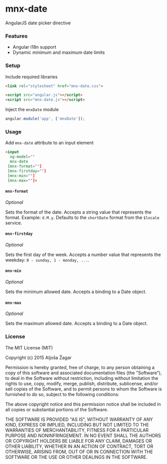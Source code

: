 # mnx-date

AngularJS date picker directive

### Features

+ Angular i18n support
+ Dynamic minimum and maximum date limits

### Setup

Include required libraries

``` html
<link rel="stylesheet" href="mnx-date.css">

<script src="angular.js"></script>
<script src="mnx-date.js"></script>
```

Inject the `mnxDate` module

``` js
angular.module('app', ['mnxDate']);
```

### Usage

Add `mnx-date` attribute to an input element

``` html
<input
  ng-model=""
  mnx-date
 [mnx-format=""]
 [mnx-firstday=""]
 [mnx-min=""]
 [mnx-max=""]>
```

#### `mnx-format`
*Optional*

Sets the format of the date.
Accepts a string value that represents the format. Example: `d.M.y`.
Defaults to the `shortDate` format from the `$locale` service.

#### `mnx-firstday`
*Optional*

Sets the first day of the week.
Accepts a number value that represents the weekday: `0 - sunday, 1 - monday, ...`.

#### `mnx-min`
*Optional*

Sets the minimum allowed date.
Accepts a binding to a Date object.

#### `mnx-max`
*Optional*

Sets the maximum allowed date.
Accepts a binding to a Date object.

### License

The MIT License (MIT)

Copyright (c) 2015 Aljoša Žagar

Permission is hereby granted, free of charge, to any person obtaining a copy
of this software and associated documentation files (the "Software"), to deal
in the Software without restriction, including without limitation the rights
to use, copy, modify, merge, publish, distribute, sublicense, and/or sell
copies of the Software, and to permit persons to whom the Software is
furnished to do so, subject to the following conditions:

The above copyright notice and this permission notice shall be included in
all copies or substantial portions of the Software.

THE SOFTWARE IS PROVIDED "AS IS", WITHOUT WARRANTY OF ANY KIND, EXPRESS OR
IMPLIED, INCLUDING BUT NOT LIMITED TO THE WARRANTIES OF MERCHANTABILITY,
FITNESS FOR A PARTICULAR PURPOSE AND NONINFRINGEMENT. IN NO EVENT SHALL THE
AUTHORS OR COPYRIGHT HOLDERS BE LIABLE FOR ANY CLAIM, DAMAGES OR OTHER
LIABILITY, WHETHER IN AN ACTION OF CONTRACT, TORT OR OTHERWISE, ARISING FROM,
OUT OF OR IN CONNECTION WITH THE SOFTWARE OR THE USE OR OTHER DEALINGS IN
THE SOFTWARE.
